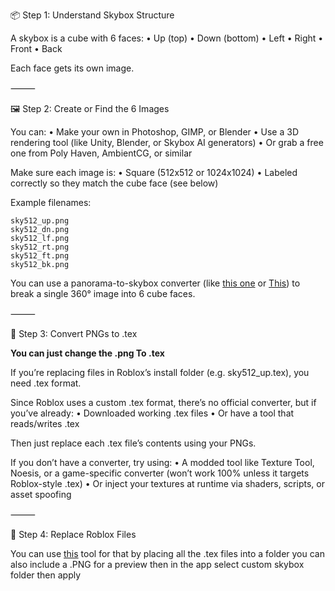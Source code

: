 📦 Step 1: Understand Skybox Structure

A skybox is a cube with 6 faces:
    •    Up (top)
    •    Down (bottom)
    •    Left
    •    Right
    •    Front
    •    Back

Each face gets its own image.

⸻

🖼️ Step 2: Create or Find the 6 Images

You can:
    •    Make your own in Photoshop, GIMP, or Blender
    •    Use a 3D rendering tool (like Unity, Blender, or Skybox AI generators)
    •    Or grab a free one from Poly Haven, AmbientCG, or similar

Make sure each image is:
    •    Square (512x512 or 1024x1024)
    •    Labeled correctly so they match the cube face (see below)

Example filenames:
```
sky512_up.png
sky512_dn.png
sky512_lf.png
sky512_rt.png
sky512_ft.png
sky512_bk.png
```

You can use a panorama-to-skybox converter (like [this one](https://matheowis.github.io/HDRI-to-CubeMap/) or [This](https://skybox-generator.vercel.app/)) to break a single 360° image into 6 cube faces.

⸻

🧰 Step 3: Convert PNGs to .tex

**You can just change the .png
To .tex**

If you’re replacing files in Roblox’s install folder (e.g. sky512_up.tex), you need .tex format.

Since Roblox uses a custom .tex format, there’s no official converter, but if you’ve already:
    •    Downloaded working .tex files
    •    Or have a tool that reads/writes .tex

Then just replace each .tex file’s contents using your PNGs.

If you don’t have a converter, try using:
    •    A modded tool like Texture Tool, Noesis, or a game-specific converter (won’t work 100% unless it targets Roblox-style .tex)
    •    Or inject your textures at runtime via shaders, scripts, or asset spoofing

⸻

🔁 Step 4: Replace Roblox Files

You can use [this](https://github.com/eman225511/CustomDebloatedBloxLauncher) tool for that 
by placing all the .tex files into a folder you can also include a .PNG for a preview 
then in the app select custom skybox folder then apply
